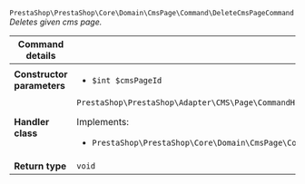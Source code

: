 `PrestaShop\PrestaShop\Core\Domain\CmsPage\Command\DeleteCmsPageCommand`
_Deletes given cms page._

| Command details            |    |
| -------------------------- | -- |
| **Constructor parameters** | <ul> <li>`$int $cmsPageId`</li> </ul> |
| **Handler class**          | `PrestaShop\PrestaShop\Adapter\CMS\Page\CommandHandler\DeleteCmsPageHandler`  <p> Implements: </p> <ul>  <li>`PrestaShop\PrestaShop\Core\Domain\CmsPage\CommandHandler\DeleteCmsPageHandlerInterface`</li>  |
| **Return type** |  `void`  |
